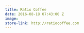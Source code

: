 ```yaml
---
title: Ratio Coffee
date: 2016-08-18 07:43:00 Z
image: 
store-link: http://ratiocoffee.com
---
```


